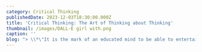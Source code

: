 ```yaml
---
category: Critical Thinking
publishedDate: 2023-12-03T18:30:00.000Z
title: 'Critical Thinking: The Art of Thinking about Thinking'
thumbnail: /images/DALL·E girl with.png
caption: ''
blog: "> \\*\"It is the mark of an educated mind to be able to entertain a thought without accepting it.\" Aristotle.\_\\*\n\nIn the last 10 years, the world of education has seen a big shift. New challenges like Covid 19, have changed a lot of things that we have perceived for so long and have forced us to find new ways of doing things. However, even in this dynamic phase, certain fundamental elements of education have stood the test of time. One of those elements is Critical Thinking Skills.\n\n### What is Critical Thinking?\n\nCritical thinking has been called “the art of thinking about thinking” (Ruggiero, V.R., 2012) with the intent to improve one’s thinking. It is a mental process of actively and skilfully conceptualizing, applying, analysing, synthesizing, and evaluating information to form an informed opinion. In other words, critical thinking “is about being an active learner rather than a passive recipient of information.”\_\n\n### Need to develop Critical Thinking\n\nThe core concept of critical thinking is to promote creative thinkers, decision-makers, problem solvers, and self-sustained citizens. This is the need of the day as well! On the other hand, the National Education Policy (NEP) 2020 also emphasizes the development of 21st-century skills. The most important 21st-century skills can be identified as 4C’s – Critical thinking, Creativity, Collaboration, Communication, and Usability. Only through developing critical thinking, can we move towards liberal education which focuses on training every individual how to think rather than what to think.\n\n### The process involved in developing Critical Thinking.\n\nCritical thinking and problem-solving are the two faces of a coin. During problem-solving, the students are exposed to various steps and strategies such that it enables a child to think critically. The important steps are as follows:\n\n![Critical thinking Glentree Academy, Sarjapur](/images/criticalthinking_1.png \"Critical thinking Steps\")\n\nCritical Thinking skills strengthens and moulds an individual to build a strong personality.\_\n\nIt involves in improvising the following skills -\_\n\n1\\. Problem solving - ability to solve complex problems\n\n2\\. Decision making – ability to make the right decision based on facts and strong reasons,\n\n3\\. Analytical skills – ability to analyse data to draw conclusions from the observations made\n\n4\\. Reasoning skills – ability to analyse, evaluate and synthesise\n\n5\\. Evaluating skills – ability to judge the quality of arguments and the credibility of speakers and writers\n\n![](/images/criticalthinking_2.png)\n\n**5** **Simple ways to foster critical thinking in your child at home**\n\nOne must\_understand the importance of critical thinking and how it entails analytical skills as well, before you actually foster critical thinking skills in your child. Give examples and make them realise that without doing diagnosis, collecting data and evidence to prove the diseases that doctors won’t be able to give solutions for a problem. The same goes with a judge or a lawyer. So, for any matter there should be a deeper understanding of the concepts and a set of skills, then one will be in a better position to find out the solution. As a parent, what is your role? How will you help your child to develop critical thinking skills?\_\n\n### A few important tips are as follows\n\n1. **Ask open-ended questions\_**– Value their thoughts and allow the child to respond without any restrictions. If the child comes up with the wrong answer, guide them to attempt the questions again.\n\n   ***For example:***\n\n   **Inadequate food consumption is the reason for poor development in some countries.**\n\n   How far do you agree with the statement? Justify your answer\n\n   Key factor: Inadequate food consumption (it means there’s food shortage hence leading to malnutrition and starvation)\n\n   Issue: poor development in some countries\n\n   Perspectives to discuss/ different solutions: Other reasons to be considered Overconsumption also leads to obesity that affects the development of a body.\n\n   Some students may also come up with an increase in population that leads to inadequate food supply to the citizens and leads to poor development in some countries.\n2. **Allow the child to connect different ideas and examine relationships between them**\n\n   For example, how do lifestyle and eating habits affect our health.\n3. **Examine different points of view.**\n\n   For example, why is the circuit not working?\n\n   Check whether the problem is with the power supply, wires, switch or bulb.\n4. **Challenge them to come up with different solutions or to be creative**\n\n   Give some materials and ask them to come up with some models in science or give a topic and ask them to give a creative catchy slogan or caption to it. Ask them to find out a creative solution.\n5. **Group discussion/Teamwork**\n\n   Allow your kids to work with friends or siblings in teams, this helps in collaborative learning. This also helps the child to respect each one's thoughts and perspectives.\n\n### **Implementation of Critical Thinking in Learning for Life (LFL) Curriculum at Glentree Academy.\_**\n\n1. One of the important aspects of our Glentree schools is to provide well planned and progressive curriculum. Science is any system of knowledge that is concerned with the physical world and its phenomena and that entails unbiased observations and systematic experimentation. As the definition of science touches all the steps of critical thinking, there is a lot of scopes to develop it during science classes. All the lesson plans, projects, and Glennovator Science Kit Activities follow various approaches such as problem-solving, inquiry-based learning, etc. These approaches are child-centred and provide a platform to understand the concepts scientifically. Students are exposed to various challenges and activities are done to spark their curiosity. Asking questions, experimenting with the outcomes, and exploring the possibilities is the path that is followed in designing every lesson plan to enhance the critical thinking skills of every child.\n\n### Conclusion\n\nCritical thinking skills cannot develop in a day or two. It is an ongoing process. Let the school and parents join hands and work as a team to ensure that the upcoming generation is curious, open-minded, critical thinker, analytical, reflective, and decisive. After all, those are the traits of a confident individual, isn’t it?\n"
---
```



